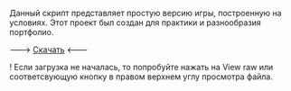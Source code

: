 Данный скрипт представляет простую версию игры, построенную на условиях. Этот проект был создан для практики и разнообразия портфолио.

---> <a href="/main.exe" download>Скачать</a> <---

! Если загрузка не началась, то попробуйте нажать на View raw или соответсвующую кнопку в правом верхнем углу просмотра файла.
